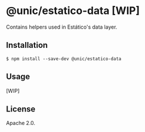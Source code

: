 # @unic/estatico-data [WIP]

Contains helpers used in Estático's data layer.

## Installation

```
$ npm install --save-dev @unic/estatico-data
```

## Usage

[WIP]

## License

Apache 2.0.
